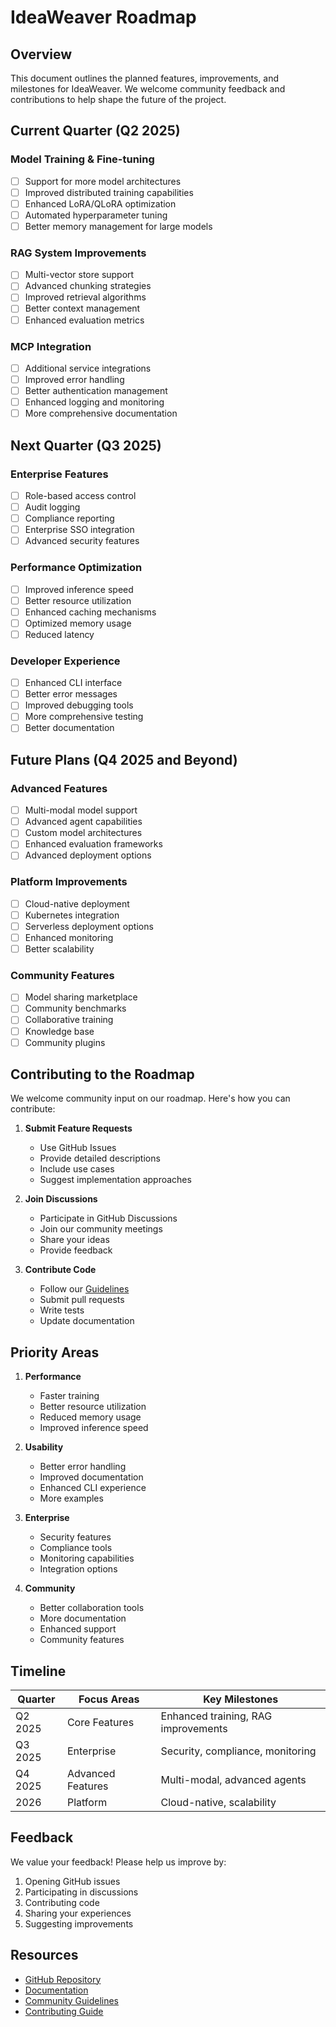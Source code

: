 # IdeaWeaver Roadmap

## Overview

This document outlines the planned features, improvements, and milestones for IdeaWeaver. We welcome community feedback and contributions to help shape the future of the project.

## Current Quarter (Q2 2025)

### Model Training & Fine-tuning
- [ ] Support for more model architectures
- [ ] Improved distributed training capabilities
- [ ] Enhanced LoRA/QLoRA optimization
- [ ] Automated hyperparameter tuning
- [ ] Better memory management for large models

### RAG System Improvements
- [ ] Multi-vector store support
- [ ] Advanced chunking strategies
- [ ] Improved retrieval algorithms
- [ ] Better context management
- [ ] Enhanced evaluation metrics

### MCP Integration
- [ ] Additional service integrations
- [ ] Improved error handling
- [ ] Better authentication management
- [ ] Enhanced logging and monitoring
- [ ] More comprehensive documentation

## Next Quarter (Q3 2025)

### Enterprise Features
- [ ] Role-based access control
- [ ] Audit logging
- [ ] Compliance reporting
- [ ] Enterprise SSO integration
- [ ] Advanced security features

### Performance Optimization
- [ ] Improved inference speed
- [ ] Better resource utilization
- [ ] Enhanced caching mechanisms
- [ ] Optimized memory usage
- [ ] Reduced latency

### Developer Experience
- [ ] Enhanced CLI interface
- [ ] Better error messages
- [ ] Improved debugging tools
- [ ] More comprehensive testing
- [ ] Better documentation

## Future Plans (Q4 2025 and Beyond)

### Advanced Features
- [ ] Multi-modal model support
- [ ] Advanced agent capabilities
- [ ] Custom model architectures
- [ ] Enhanced evaluation frameworks
- [ ] Advanced deployment options

### Platform Improvements
- [ ] Cloud-native deployment
- [ ] Kubernetes integration
- [ ] Serverless deployment options
- [ ] Enhanced monitoring
- [ ] Better scalability

### Community Features
- [ ] Model sharing marketplace
- [ ] Community benchmarks
- [ ] Collaborative training
- [ ] Knowledge base
- [ ] Community plugins

## Contributing to the Roadmap

We welcome community input on our roadmap. Here's how you can contribute:

1. **Submit Feature Requests**
   - Use GitHub Issues
   - Provide detailed descriptions
   - Include use cases
   - Suggest implementation approaches

2. **Join Discussions**
   - Participate in GitHub Discussions
   - Join our community meetings
   - Share your ideas
   - Provide feedback

3. **Contribute Code**
   - Follow our [Guidelines](guidelines.md)
   - Submit pull requests
   - Write tests
   - Update documentation

## Priority Areas

1. **Performance**
   - Faster training
   - Better resource utilization
   - Reduced memory usage
   - Improved inference speed

2. **Usability**
   - Better error handling
   - Improved documentation
   - Enhanced CLI experience
   - More examples

3. **Enterprise**
   - Security features
   - Compliance tools
   - Monitoring capabilities
   - Integration options

4. **Community**
   - Better collaboration tools
   - More documentation
   - Enhanced support
   - Community features

## Timeline

| Quarter | Focus Areas | Key Milestones |
|---------|-------------|----------------|
| Q2 2025 | Core Features | Enhanced training, RAG improvements |
| Q3 2025 | Enterprise | Security, compliance, monitoring |
| Q4 2025 | Advanced Features | Multi-modal, advanced agents |
| 2026 | Platform | Cloud-native, scalability |

## Feedback

We value your feedback! Please help us improve by:

1. Opening GitHub issues
2. Participating in discussions
3. Contributing code
4. Sharing your experiences
5. Suggesting improvements

## Resources

- [GitHub Repository](https://github.com/ideaweaver-ai-code/ideaweaver)
- [Documentation](https://ideaweaver-ai-code.github.io/ideaweaver-docs/)
- [Community Guidelines](guidelines.md)
- [Contributing Guide](contributing.md) 
